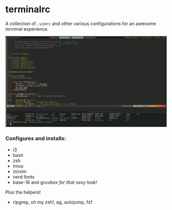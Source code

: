 # terminalrc

A collection of `.vimrc` and other various configurations for an awesome terminal experience.

![Image of terminalrc](https://github.com/deepfri3/terminalrc/blob/master/terminal.png)

### Configures and installs:

* i3
* bash
* zsh
* tmux
* (n)vim
* nerd fonts
* base-16 and gruvbox _for that sexy look!_

Plus the helpers!

* ripgrep, oh my zsh!, ag, autojump, fzf

